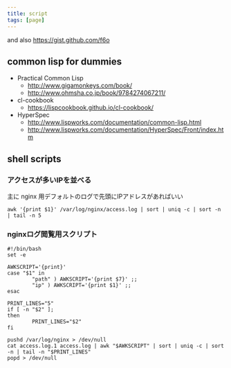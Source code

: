 ```yaml
---
title: script
tags: [page]
---
```


and also https://gist.github.com/f6o

## common lisp for dummies

* Practical Common Lisp
  * http://www.gigamonkeys.com/book/
  * http://www.ohmsha.co.jp/book/9784274067211/
* cl-cookbook
  * https://lispcookbook.github.io/cl-cookbook/
* HyperSpec
  * http://www.lispworks.com/documentation/common-lisp.html
  * http://www.lispworks.com/documentation/HyperSpec/Front/index.htm

## shell scripts

### アクセスが多いIPを並べる

主に nginx 用デフォルトのログで先頭にIPアドレスがあればいい

```
awk '{print $1}' /var/log/nginx/access.log | sort | uniq -c | sort -n | tail -n 5
```

### nginxログ閲覧用スクリプト

```
#!/bin/bash
set -e

AWKSCRIPT='{print}'
case "$1" in
        "path" ) AWKSCRIPT='{print $7}' ;;
        "ip" ) AWKSCRIPT='{print $1}' ;;
esac

PRINT_LINES="5"
if [ -n "$2" ];
then
        PRINT_LINES="$2"
fi

pushd /var/log/nginx > /dev/null
cat access.log.1 access.log | awk "$AWKSCRIPT" | sort | uniq -c | sort -n | tail -n "$PRINT_LINES"
popd > /dev/null
```